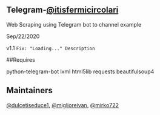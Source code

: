 ## Telegram-[@itisfermicircolari](https://t.me/itisfermicircolari)

Web Scraping using Telegram bot to channel example

Sep/22/2020

v1.1
```Fix: "Loading..." Description```

##Requires

python-telegram-bot
lxml
html5lib
requests
beautifulsoup4

## Maintainers

[@dulcetiseduce1](https://github.com/dulcetiseduce1),
[@miglioreivan](https://github.com/miglioreivan),
[@mirko722](https://github.com/Mirko722)
